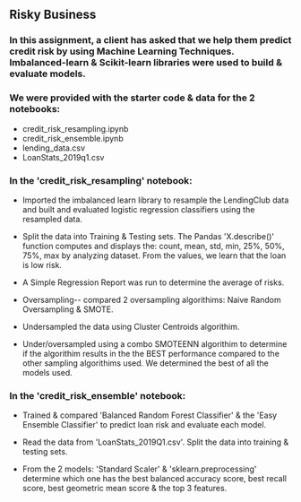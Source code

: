## Risky Business

### In this assignment, a client has asked that we help them predict credit risk by using Machine Learning Techniques. Imbalanced-learn & Scikit-learn libraries were used to build & evaluate models.

### We were provided with the starter code & data for the 2 notebooks:

* credit_risk_resampling.ipynb
* credit_risk_ensemble.ipynb
* lending_data.csv
* LoanStats_2019q1.csv

### In the 'credit_risk_resampling' notebook:

* Imported the imbalanced learn library to resample the LendingClub data and built and evaluated logistic regression classifiers using the resampled data.

* Split the data into Training & Testing sets. The Pandas 'X.describe()' function computes and displays the: count, mean, std, min, 25%, 50%, 75%, max by analyzing dataset. From the values, we learn that the loan is low risk.

* A Simple Regression Report was run to determine the average of risks.

* Oversampling-- compared 2 oversampling algorithims:
Naive Random Oversampling
&
SMOTE.

* Undersampled the data using Cluster Centroids algorithim.

* Under/oversampled using a combo SMOTEENN algorithim to determine if the algorithim results in the the BEST performance compared to the other sampling algorithims used. We determined the best of all the models used.


### In the 'credit_risk_ensemble' notebook:

* Trained & compared 'Balanced Random Forest Classifier' & the 'Easy Ensemble Classifier' to predict loan risk and evaluate each model.

* Read the data from 'LoanStats_2019Q1.csv'.
Split the data into training & testing sets. 

* From the 2 models:
'Standard Scaler' & 'sklearn.preprocessing' determine which one has the best balanced accuracy score, best recall score, best geometric mean score & the top 3 features.





